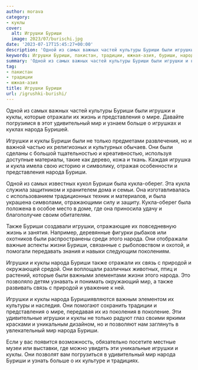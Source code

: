 ```yaml
---
author: morava
category:
- куклы
cover:
  alt: Игрушки Буриши
  image: 2023/07/burischi.jpg
date: '2023-07-17T15:45:27+00:00'
description: 'Одной из самых важных частей культуры Буриши были игрушки и куклы, которые отражали их жизнь и представления о мире. Давайте погрузимся в этот...'
keywords: Игрушки Буриши, пакистан, традиции, южная-азия, буриши, народа, игрушки, куклы, мир, кукла, представления, также, одной, самых, культуры, которые, отражали, жизнь, мире
summary: 'Одной из самых важных частей культуры Буриши были игрушки и куклы, которые отражали их жизнь и представления о мире. Давайте погрузимся в этот...'
tag:
- пакистан
- традиции
- южная-азия
title: Игрушки Буриши
url: /igrushki-burishi/
---
```


Одной из самых важных частей культуры Буриши были игрушки и куклы, которые отражали их жизнь и представления о мире. Давайте погрузимся в этот удивительный мир и узнаем больше о игрушках и куклах народа Буришей.

Игрушки и куклы Буриши были не только предметами развлечения, но и важной частью их религиозных и культурных обычаев. Они были сделаны с большой тщательностью и креативностью, используя доступные материалы, такие как дерево, кожа и ткань. Каждая игрушка и кукла имела свою историю и символику, отражая особенности и представления народа Буриши.

Одной из самых известных кукол Буриши была кукла-оберег. Эта кукла служила защитником и хранителем дома и семьи. Она изготавливалась с использованием традиционных техник и материалов, и была украшена символами, отражающими силу и защиту. Кукла-оберег была положена в особое место в доме, где она приносила удачу и благополучие своим обитателям.

Также Буриши создавали игрушки, отражающие их повседневную жизнь и занятия. Например, деревянные фигурки рыбаков или охотников были распространены среди этого народа. Они отображали важные аспекты жизни Буриши, связанные с рыболовством и охотой, и помогали передавать знания и навыки следующим поколениям.

Игрушки и куклы народа Буриши также отражали их связь с природой и окружающей средой. Они воплощали различных животных, птиц и растений, которые были важными элементами жизни этого народа. Это позволяло детям узнавать и понимать окружающий мир, а также развивать связь с природой и уважение к ней.

Игрушки и куклы народа Буришиявляются важным элементом их культуры и наследия. Они помогают сохранить традиции и представления о мире, передавая их из поколения в поколение. Эти удивительные игрушки и куклы не только радуют глаз своими яркими красками и уникальным дизайном, но и позволяют нам заглянуть в увлекательный мир народа Буриши.

Если у вас появится возможность, обязательно посетите местные музеи или выставки, где можно увидеть эти уникальные игрушки и куклы. Они позволят вам погрузиться в удивительный мир народа Буриши и узнать больше о их культуре и традициях.